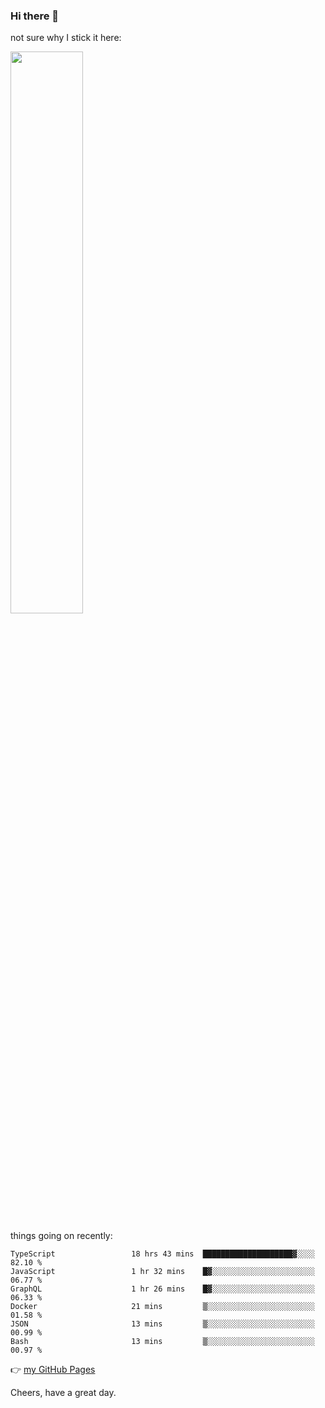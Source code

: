 ### Hi there 👋

not sure why I stick it here:

[<img width="48%" src="https://github-readme-stats.vercel.app/api?username=ykzhukian&show_icons=true&theme=dracula">](https://github.com/anuraghazra/github-readme-stats)


things going on recently:

<!--START_SECTION:waka-->

```text
TypeScript                 18 hrs 43 mins  ████████████████████▓░░░░   82.10 %
JavaScript                 1 hr 32 mins    █▓░░░░░░░░░░░░░░░░░░░░░░░   06.77 %
GraphQL                    1 hr 26 mins    █▓░░░░░░░░░░░░░░░░░░░░░░░   06.33 %
Docker                     21 mins         ▒░░░░░░░░░░░░░░░░░░░░░░░░   01.58 %
JSON                       13 mins         ▒░░░░░░░░░░░░░░░░░░░░░░░░   00.99 %
Bash                       13 mins         ▒░░░░░░░░░░░░░░░░░░░░░░░░   00.97 %
```

<!--END_SECTION:waka-->

👉 [my GitHub Pages](https://ykzhukian.github.io)

Cheers, have a great day.

